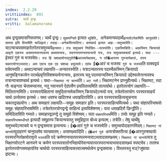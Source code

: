 ```yaml
---
index:  2.2.29
vrittiindex:  891
sutra:  चार्थे द्वन्द्वः
vritti:  balamanorama 
---
```


अथ द्वन्द्वसमासनिरूपणम्। चार्थे द्वन्द्वः। `सुबामन्त्रिते` इत्यतः `सुबिति, `अनेकमन्यपदार्थे` इत्यतोऽनेकमिति चानुवर्तते। समास इति विभाषेति चाधिकृतं। तदाह--अनेकमित्यादिना। कश्चार्थ इत्यत आह--समुच्चयेति। `चाऽन्वाचयसमाहारेतरेतरसमुच्चये`इत्यमरः। तत्र समुच्चयं निर्वक्ति--परस्परेति। एकस्मिन्निति। अकस्मिन् क्रियापदे आवृत्ते एकस्य असमस्यमानपदस्य प्रथममन्वयः, तदनन्तरमन्यस्यान्वयो यत्र, तत्र समुच्चयश्चार्थं इत्यर्थः। यथा ---`ईस्वरं गुरुं च भजस्वे`ति। तत्र हि चशब्दयोगाद्गुरोरी�आरसापेक्षत्वम्, न त्वी�आरस्य गुरुसापेक्षत्वं, तस्य चकारयोगाऽभावात्। अत एवात्र एक एव चशब्दः प्रयुज्यते। एवंच `ई�आरं च भजस्व` गुरुं च भजस्वे`ति वाक्यद्वयं पर्यवस्यति। अथाऽन्वाचयं लक्षयति--अन्यतरस्येति। यत्राऽन्यतरस्य पदस्यैकस्मिन् क्रियापदे आनुषङ्गिकत्वेन परार्थप्रवृत्तिविशषयत्वेनान्वयः, इतरस्य यतु पदस्यान्यस्मिन् क्रियापदे उद्देश्यत्वेनान्वयश्च तत्रान्वाचयश्चार्थ इत्यर्थः। यथा--`भिक्षामट गां चानये`ति। `अट गतौ`। भिक्षामटनेन प्राप्नुहीत्यर्थः। भिक्षामट, तदा गौः सङ्गता चेत्तामप्यानय, नतु गवानयने ऐदंपर्येण प्रयतितव्यमिति तात्पर्यार्थः। इतरेतरयोगं लक्षयति--मिलितानामिति। परस्परापेक्षितानां समुदितानामेकस्मिन् क्रियापदेऽन्वयो यत्र, तत्रेतरेतरयोगः परस्परसाहर्यं चार्थः प्रत्येतव्य इत्यर्थः। यथा धवश्च खदिरश्च धवखदिराविति। अत्र परस्परसाहित्यसूचनाय चकारद्वयप्रयोगः। अथ समाहारं लक्षयति--समूहः समाहार इति। परस्परसाहित्यमित्यर्थः। यथा संज्ञापरिभाषयोः समूहः संज्ञापरिभाषमिति। तत्रेतरेतरयोगद्वन्द्वे साहित्यं द्रव्यविशेषणम्। यता धवखदिरौ छिन्द्धीति। समिदिताविति गम्यते। समाहारद्वलन्द्वे तु समूहो विशेष्यम्। यता `संज्ञापरिभाष`मिति। तयोः समूह इति गम्यते। `संज्ञापरिभाषमधीयते` इत्यादौ समूहस्य क्रियान्वयस्तु समूहिद्वारा बोध्य इत्यल्म्। तत्रेति। तेषु चार्थेषु समुच्चयेऽन्वाचये च न द्वन्द्वसमास इत्यन्वयः। ई�आरं गुरुं च भजस्वेति। समुच्चयोदाहरणमिदम्। `भिक्षामट गां चानये`त्युदाहरणं चानुपदमेव व्याख्यातम्। असामथ्र्यादिति। `ई�आरं गुरुं चे`त्यत्रोक्तरीत्या ई�आरगुरुशब्दयोः परस्परनिरपेक्षयोरावृत्ते `भजस्वे`ति पदे क्रमेणान्वयात्परस्परमन्वयाऽभावादसामथ्र्यम्। `भिक्षामट गां चानये`त्यत्र तु भिक्षागवोरटने आनयने च क्रमेण परस्परवार्तानभिज्ञयोरेवान्वयात्परस्परान्वयाभावादसामथ्र्यं स्पष्टमेव। ततश्च इतरेतरयोगसमाहायोरेव चार्थयोः परस्परसाहित्यसत्त्वात्समर्थत्वेन द्वन्द्वसमासः। विस्तरस्तु मञ्?जूषायाः द्रष्टव्यः। 

